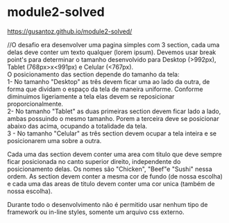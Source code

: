 # module2-solved
https://gusantoz.github.io/module2-solved/

//O desafio era desenvolver uma pagina simples com 3 section, cada uma delas deve conter um texto qualquer (lorem ipsum). Devemos usar break point's para determinar o tamanho  desenvolvido para Desktop (>992px), Tablet (768px>x<991px) e Celular (<767px).<br>
O posicionamento das section depende do tamanho da tela:<br>
1- No tamanho "Desktop" as três devem ficar uma ao lado da outra, de forma que dividam o espaço da tela de maneira uniforme. Conforme diminuimos ligeriamente a tela elas devem se reposicionar proporcionalmente.<br>
2- No tamanho "Tablet" as duas primeiras section devem ficar lado a lado, ambas possuindo o mesmo tamanho. Porem a terceira deve se posicionar abaixo das acima, ocupando a totalidade da tela.<br>
3 - No tamanho "Celular" as três section devem ocupar a tela inteira e se posicionarem uma sobre a outra.<br>

Cada uma das section devem conter uma area com titulo que deve sempre ficar posicionada no canto superior direito, independente do posicionamento delas. Os nomes são "Chicken", "Beef"e "Sushi" nessa ordem. As section devem conter a mesma cor de fundo (de nossa escolha) e cada uma das areas de titulo devem conter uma cor unica (também de nossa escolha).<br>

Durante todo o desenvolvimento não é permitido usar nenhum tipo de framework ou in-line styles, somente um arquivo css externo.
